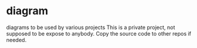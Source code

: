# diagram
diagrams to be used by various projects
This is a private project, not supposed to be expose to anybody. Copy the source code to other repos if needed.
